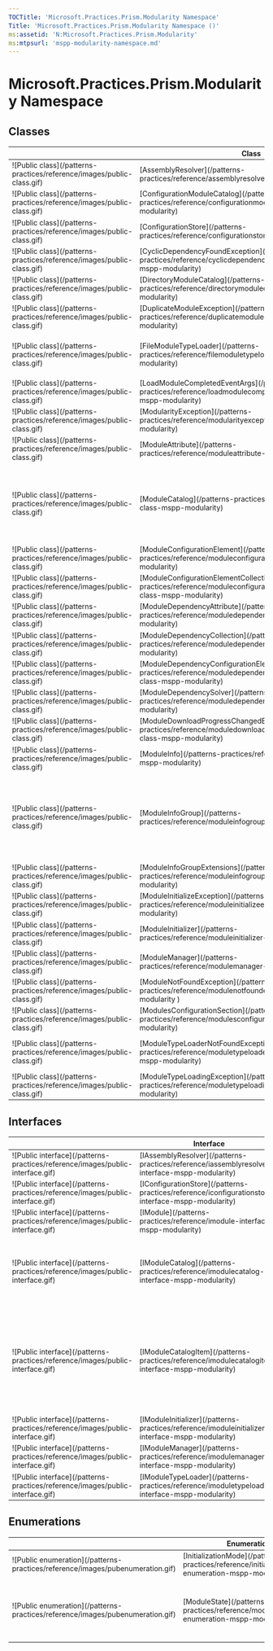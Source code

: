 ```yaml
---
TOCTitle: 'Microsoft.Practices.Prism.Modularity Namespace'
Title: 'Microsoft.Practices.Prism.Modularity Namespace ()'
ms:assetid: 'N:Microsoft.Practices.Prism.Modularity'
ms:mtpsurl: 'mspp-modularity-namespace.md'
---
```


# Microsoft.Practices.Prism.Modularity Namespace

## Classes

<table>
<thead>
<tr class="header">
<th> </th>
<th>Class</th>
<th>Description</th>
</tr>
</thead>
<tbody>
<tr class="odd">
<td>![Public class](/patterns-practices/reference/images/public-class.gif)</td>
<td>[AssemblyResolver](/patterns-practices/reference/assemblyresolver-class-mspp-modularity)</td>
<td><div>
Handles AppDomain's AssemblyResolve event to be able to load assemblies dynamically in the LoadFrom context, but be able to reference the type from assemblies loaded in the Load context.
</div></td>
</tr>
<tr class="even">
<td>![Public class](/patterns-practices/reference/images/public-class.gif)</td>
<td>[ConfigurationModuleCatalog](/patterns-practices/reference/configurationmodulecatalog-class-mspp-modularity)</td>
<td><div>
A catalog built from a configuration file.
</div></td>
</tr>
<tr class="odd">
<td>![Public class](/patterns-practices/reference/images/public-class.gif)</td>
<td>[ConfigurationStore](/patterns-practices/reference/configurationstore-class-mspp-modularity)</td>
<td><div>
Defines a store for the module metadata.
</div></td>
</tr>
<tr class="even">
<td>![Public class](/patterns-practices/reference/images/public-class.gif)</td>
<td>[CyclicDependencyFoundException](/patterns-practices/reference/cyclicdependencyfoundexception-class-mspp-modularity)</td>
<td><div>
Represents the exception that is thrown when there is a circular dependency between modules during the module loading process.
</div></td>
</tr>
<tr class="odd">
<td>![Public class](/patterns-practices/reference/images/public-class.gif)</td>
<td>[DirectoryModuleCatalog](/patterns-practices/reference/directorymodulecatalog-class-mspp-modularity)</td>
<td><div>
Represets a catalog created from a directory on disk.
</div></td>
</tr>
<tr class="even">
<td>![Public class](/patterns-practices/reference/images/public-class.gif)</td>
<td>[DuplicateModuleException](/patterns-practices/reference/duplicatemoduleexception-class-mspp-modularity)</td>
<td><div>
Exception thrown when a module is declared twice in the same catalog.
</div></td>
</tr>
<tr class="odd">
<td>![Public class](/patterns-practices/reference/images/public-class.gif)</td>
<td>[FileModuleTypeLoader](/patterns-practices/reference/filemoduletypeloader-class-mspp-modularity)</td>
<td><div>
Loads modules from an arbitrary location on the filesystem. This typeloader is only called if [ModuleInfo](/patterns-practices/reference/https://msdn.microsoft.com/library/microsoft.practices.prism.modularity.moduleinfo) classes have a Ref parameter that starts with &quot;file://&quot;. This class is only used on the Desktop version of the Prism Library.
</div></td>
</tr>
<tr class="even">
<td>![Public class](/patterns-practices/reference/images/public-class.gif)</td>
<td>[LoadModuleCompletedEventArgs](/patterns-practices/reference/loadmodulecompletedeventargs-class-mspp-modularity)</td>
<td><div>
Provides completion information after a module is loaded, or fails to load.
</div></td>
</tr>
<tr class="odd">
<td>![Public class](/patterns-practices/reference/images/public-class.gif)</td>
<td>[ModularityException](/patterns-practices/reference/modularityexception-class-mspp-modularity)</td>
<td><div>
Base class for exceptions that are thrown because of a problem with modules.
</div></td>
</tr>
<tr class="even">
<td>![Public class](/patterns-practices/reference/images/public-class.gif)</td>
<td>[ModuleAttribute](/patterns-practices/reference/moduleattribute-class-mspp-modularity)</td>
<td><div>
Indicates that the class should be considered a named module using the provided module name.
</div></td>
</tr>
<tr class="odd">
<td>![Public class](/patterns-practices/reference/images/public-class.gif)</td>
<td>[ModuleCatalog](/patterns-practices/reference/modulecatalog-class-mspp-modularity)</td>
<td><div>
The [ModuleCatalog](/patterns-practices/reference/modulecatalog-class-mspp-modularity) holds information about the modules that can be used by the application. Each module is described in a [ModuleInfo](/patterns-practices/reference/moduleinfo-class-mspp-modularity) class, that records the name, type and location of the module. It also verifies that the [ModuleCatalog](/patterns-practices/reference/modulecatalog-class-mspp-modularity) is internally valid. That means that it does not have: Circular dependenciesMissing dependencies Invalid dependencies, such as a Module that's loaded at startup that depends on a module that might need to be retrieved. The [ModuleCatalog](/patterns-practices/reference/modulecatalog-class-mspp-modularity) also serves as a baseclass for more specialized Catalogs .
</div></td>
</tr>
<tr class="even">
<td>![Public class](/patterns-practices/reference/images/public-class.gif)</td>
<td>[ModuleConfigurationElement](/patterns-practices/reference/moduleconfigurationelement-class-mspp-modularity)</td>
<td><div>
A configuration element to declare module metadata.
</div></td>
</tr>
<tr class="odd">
<td>![Public class](/patterns-practices/reference/images/public-class.gif)</td>
<td>[ModuleConfigurationElementCollection](/patterns-practices/reference/moduleconfigurationelementcollection-class-mspp-modularity)</td>
<td><div>
A collection of [ModuleConfigurationElement](/patterns-practices/reference/moduleconfigurationelement-class-mspp-modularity).
</div></td>
</tr>
<tr class="even">
<td>![Public class](/patterns-practices/reference/images/public-class.gif)</td>
<td>[ModuleDependencyAttribute](/patterns-practices/reference/moduledependencyattribute-class-mspp-modularity)</td>
<td><div>
Specifies that the current module has a dependency on another module. This attribute should be used on classes that implement [IModule](/patterns-practices/reference/imodule-interface-mspp-modularity).
</div></td>
</tr>
<tr class="odd">
<td>![Public class](/patterns-practices/reference/images/public-class.gif)</td>
<td>[ModuleDependencyCollection](/patterns-practices/reference/moduledependencycollection-class-mspp-modularity)</td>
<td><div>
A collection of [ModuleDependencyConfigurationElement](/patterns-practices/reference/moduledependencyconfigurationelement-class-mspp-modularity).
</div></td>
</tr>
<tr class="even">
<td>![Public class](/patterns-practices/reference/images/public-class.gif)</td>
<td>[ModuleDependencyConfigurationElement](/patterns-practices/reference/moduledependencyconfigurationelement-class-mspp-modularity)</td>
<td><div>
A [ConfigurationElement](/patterns-practices/reference/http://msdn.microsoft.com/en-us/library/kyx77cz3) for module dependencies.
</div></td>
</tr>
<tr class="odd">
<td>![Public class](/patterns-practices/reference/images/public-class.gif)</td>
<td>[ModuleDependencySolver](/patterns-practices/reference/moduledependencysolver-class-mspp-modularity)</td>
<td><div>
Used by [ModuleInitializer](/patterns-practices/reference/moduleinitializer-class-mspp-modularity) to get the load sequence for the modules to load according to their dependencies.
</div></td>
</tr>
<tr class="even">
<td>![Public class](/patterns-practices/reference/images/public-class.gif)</td>
<td>[ModuleDownloadProgressChangedEventArgs](/patterns-practices/reference/moduledownloadprogresschangedeventargs-class-mspp-modularity)</td>
<td><div>
Provides progress information as a module downloads.
</div></td>
</tr>
<tr class="odd">
<td>![Public class](/patterns-practices/reference/images/public-class.gif)</td>
<td>[ModuleInfo](/patterns-practices/reference/moduleinfo-class-mspp-modularity)</td>
<td><div>
Defines the metadata that describes a module.
</div></td>
</tr>
<tr class="even">
<td>![Public class](/patterns-practices/reference/images/public-class.gif)</td>
<td>[ModuleInfoGroup](/patterns-practices/reference/moduleinfogroup-class-mspp-modularity)</td>
<td><div>
Represents a group of [ModuleInfo](/patterns-practices/reference/moduleinfo-class-mspp-modularity) instances that are usually deployed together. [ModuleInfoGroup](/patterns-practices/reference/moduleinfogroup-class-mspp-modularity)s are also used by the [ModuleCatalog](/patterns-practices/reference/modulecatalog-class-mspp-modularity
) to prevent common deployment problems such as having a module that's required at startup that depends on modules that will only be downloaded on demand. The group also forwards [Ref](/patterns-practices/reference/moduleinfogroup-ref-property-mspp-modularity) and [InitializationMode](/patterns-practices/reference/moduleinfogroup-initializationmode-property-mspp-modularity) values to the [ModuleInfo](/patterns-practices/reference/moduleinfo-class-mspp-modularity)s that it contains.
</div></td>
</tr>
<tr class="odd">
<td>![Public class](/patterns-practices/reference/images/public-class.gif)</td>
<td>[ModuleInfoGroupExtensions](/patterns-practices/reference/moduleinfogroupextensions-class-mspp-modularity)</td>
<td><div>
Defines extension methods for the [ModuleInfoGroup](/patterns-practices/reference/moduleinfogroup-class-mspp-modularity) class.
</div></td>
</tr>
<tr class="even">
<td>![Public class](/patterns-practices/reference/images/public-class.gif)</td>
<td>[ModuleInitializeException](/patterns-practices/reference/moduleinitializeexception-class-mspp-modularity)</td>
<td><div>
Exception thrown by [IModuleInitializer](/patterns-practices/reference/imoduleinitializer-interface-mspp-modularity) implementations whenever a module fails to load.
</div></td>
</tr>
<tr class="odd">
<td>![Public class](/patterns-practices/reference/images/public-class.gif)</td>
<td>[ModuleInitializer](/patterns-practices/reference/moduleinitializer-class-mspp-modularity)</td>
<td><div>
Implements the [IModuleInitializer](/patterns-practices/reference/imoduleinitializer-interface-mspp-modularity) interface. Handles loading of a module based on a type.
</div></td>
</tr>
<tr class="even">
<td>![Public class](/patterns-practices/reference/images/public-class.gif)</td>
<td>[ModuleManager](/patterns-practices/reference/modulemanager-class-mspp-modularity)</td>
<td><div>
Component responsible for coordinating the modules' type loading and module initialization process.
</div></td>
</tr>
<tr class="odd">
<td>![Public class](/patterns-practices/reference/images/public-class.gif)</td>
<td>[ModuleNotFoundException](/patterns-practices/reference/modulenotfoundexception-class-mspp-modularity
)</td>
<td><div>
Exception thrown when a requested [ModuleInfo](/patterns-practices/reference/moduleinfo-class-mspp-modularity) is not found.
</div></td>
</tr>
<tr class="even">
<td>![Public class](/patterns-practices/reference/images/public-class.gif)</td>
<td>[ModulesConfigurationSection](/patterns-practices/reference/modulesconfigurationsection-class-mspp-modularity)</td>
<td><div>
A [ConfigurationSection](/patterns-practices/reference/http://msdn.microsoft.com/en-us/library/x0kca287) for module configuration.
</div></td>
</tr>
<tr class="odd">
<td>![Public class](/patterns-practices/reference/images/public-class.gif)</td>
<td>[ModuleTypeLoaderNotFoundException](/patterns-practices/reference/moduletypeloadernotfoundexception-class-mspp-modularity)</td>
<td><div>
Exception that's thrown when there is no [IModuleTypeLoader](/patterns-practices/reference/imoduletypeloader-interface-mspp-modularity) registered in [ModuleTypeLoaders](/patterns-practices/reference/modulemanager-moduletypeloaders-property-mspp-modularity) that can handle this particular type of module.
</div></td>
</tr>
<tr class="even">
<td>![Public class](/patterns-practices/reference/images/public-class.gif)</td>
<td>[ModuleTypeLoadingException](/patterns-practices/reference/moduletypeloadingexception-class-mspp-modularity)</td>
<td><div>
Exception thrown by [IModuleManager](/patterns-practices/reference/imodulemanager-interface-mspp-modularity) implementations whenever a module fails to retrieve.
</div></td>
</tr>
</tbody>
</table>

## Interfaces


<table>

<thead>
<tr class="header">
<th> </th>
<th>Interface</th>
<th>Description</th>
</tr>
</thead>
<tbody>
<tr class="odd">
<td>![Public interface](/patterns-practices/reference/images/public-interface.gif)</td>
<td>[IAssemblyResolver](/patterns-practices/reference/iassemblyresolver-interface-mspp-modularity)</td>
<td><div>
Interface for classes that are responsible for resolving and loading assembly files.
</div></td>
</tr>
<tr class="even">
<td>![Public interface](/patterns-practices/reference/images/public-interface.gif)</td>
<td>[IConfigurationStore](/patterns-practices/reference/iconfigurationstore-interface-mspp-modularity)</td>
<td><div>
Defines a store for the module metadata.
</div></td>
</tr>
<tr class="odd">
<td>![Public interface](/patterns-practices/reference/images/public-interface.gif)</td>
<td>[IModule](/patterns-practices/reference/imodule-interface-mspp-modularity)</td>
<td><div>
Defines the contract for the modules deployed in the application.
</div></td>
</tr>
<tr class="even">
<td>![Public interface](/patterns-practices/reference/images/public-interface.gif)</td>
<td>[IModuleCatalog](/patterns-practices/reference/imodulecatalog-interface-mspp-modularity)</td>
<td><div>
This is the expected catalog definition for the ModuleManager. The ModuleCatalog holds information about the modules that can be used by the application. Each module is described in a ModuleInfo class, that records the name, type and location of the module.
</div></td>
</tr>
<tr class="odd">
<td>![Public interface](/patterns-practices/reference/images/public-interface.gif)</td>
<td>[IModuleCatalogItem](/patterns-practices/reference/imodulecatalogitem-interface-mspp-modularity)</td>
<td><div>
Marker interface that allows both [ModuleInfoGroup](/patterns-practices/reference/moduleinfogroup-class-mspp-modularity)s and [ModuleInfo](/patterns-practices/reference/moduleinfo-class-mspp-modularity
)s to be added to the [IModuleCatalog](/patterns-practices/reference/imodulecatalog-interface-mspp-modularity) from code and XAML.
</div></td>
</tr>
<tr class="even">
<td>![Public interface](/patterns-practices/reference/images/public-interface.gif)</td>
<td>[IModuleInitializer](/patterns-practices/reference/imoduleinitializer-interface-mspp-modularity)</td>
<td><div>
Declares a service which initializes the modules into the application.
</div></td>
</tr>
<tr class="odd">
<td>![Public interface](/patterns-practices/reference/images/public-interface.gif)</td>
<td>[IModuleManager](/patterns-practices/reference/imodulemanager-interface-mspp-modularity)</td>
<td><div>
Defines the interface for the service that will retrieve and initialize the application's modules.
</div></td>
</tr>
<tr class="even">
<td>![Public interface](/patterns-practices/reference/images/public-interface.gif)</td>
<td>[IModuleTypeLoader](/patterns-practices/reference/imoduletypeloader-interface-mspp-modularity)</td>
<td><div>
Defines the interface for moduleTypeLoaders
</div></td>
</tr>
</tbody>
</table>

## Enumerations


<table>

<thead>
<tr class="header">
<th> </th>
<th>Enumeration</th>
<th>Description</th>
</tr>
</thead>
<tbody>
<tr class="odd">
<td>![Public enumeration](/patterns-practices/reference/images/pubenumeration.gif)</td>
<td>[InitializationMode](/patterns-practices/reference/initializationmode-enumeration-mspp-modularity)</td>
<td><div>
Specifies on which stage the Module group will be initialized.
</div></td>
</tr>
<tr class="even">
<td>![Public enumeration](/patterns-practices/reference/images/pubenumeration.gif)</td>
<td>[ModuleState](/patterns-practices/reference/modulestate-enumeration-mspp-modularity)</td>
<td><div>
Defines the states a [ModuleInfo](/patterns-practices/reference/moduleinfo-class-mspp-modularity) can be in, with regards to the module loading and initialization process.
</div></td>
</tr>
</tbody>
</table>
